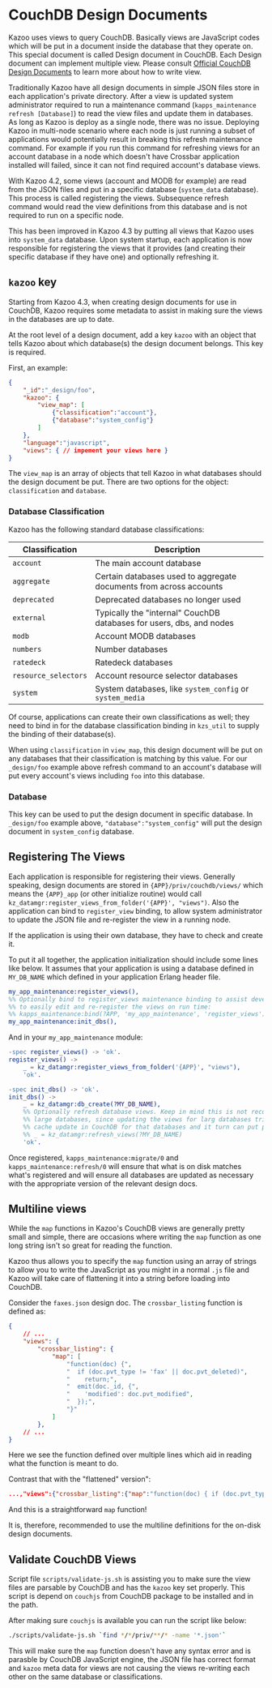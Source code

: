 # CouchDB Design Documents

Kazoo uses views to query CouchDB. Basically views are JavaScript codes which will be put in a document inside the database that they operate on. This special document is called Design document in CouchDB. Each Design document can implement multiple view. Please consult [Official CouchDB Design Documents](http://docs.couchdb.org/en/stable/ddocs/index.html) to learn more about how to write view.

Traditionally Kazoo have all design documents in simple JSON files store in each application's private directory. After a view is updated system administrator required to run a maintenance command (`kapps_maintenance refresh [Database]`) to read the view files and update them in databases. As long as Kazoo is deploy as a single node, there was no issue. Deploying Kazoo in multi-node scenario where each node is just running a subset of applications would potentially result in breaking this refresh maintenance command. For example if you run this command for refreshing views for an account database in a node which doesn't have Crossbar application installed will failed, since it can not find required account's database views.

With Kazoo 4.2, some views (account and MODB for example) are read from the JSON files and put in a specific database (`system_data` database). This process is called registering the views. Subsequence refresh command would read the view definitions from this database and is not required to run on a specific node.

This has been improved in Kazoo 4.3 by putting all views that Kazoo uses into `system_data` database. Upon system startup, each application is now responsible for registering the views that it provides (and creating their specific database if they have one) and optionally refreshing it.

## `kazoo` key

Starting from Kazoo 4.3, when creating design documents for use in CouchDB, Kazoo requires some metadata to assist in making sure the views in the databases are up to date.

At the root level of a design document, add a key `kazoo` with an object that tells Kazoo about which database(s) the design document belongs. This key is required.

First, an example:

```json
{
    "_id":"_design/foo",
    "kazoo": {
        "view_map": [
            {"classification":"account"},
            {"database":"system_config"}
        ]
    },
    "language":"javascript",
    "views": { // impement your views here }
}
```

The `view_map` is an array of objects that tell Kazoo in what databases should the design document be put. There are two options for the object: `classification` and `database`.

### Database Classification

Kazoo has the following standard database classifications:

Classification | Description
-------------- | -----------
`account` | The main account database
`aggregate` | Certain databases used to aggregate documents from across accounts
`deprecated` | Deprecated databases no longer used
`external` | Typically the "internal" CouchDB databases for users, dbs, and nodes
`modb` | Account MODB databases
`numbers` | Number databases
`ratedeck` | Ratedeck databases
`resource_selectors` | Account resource selector databases
`system` | System databases, like `system_config` or `system_media`

Of course, applications can create their own classifications as well; they need to bind in for the database classification binding in `kzs_util` to supply the binding of their database(s).

When using `classification` in `view_map`, this design document will be put on any databases that their classification is matching by this value. For our `_design/foo` example above refresh command to an account's database will put every account's views including `foo` into this database.

### Database

This key can be used to put the design document in specific database. In `_design/foo` example above, `"database":"system_config"` will put the design document in `system_config` database.

## Registering The Views

Each application is responsible for registering their views. Generally speaking, design documents are stored in `{APP}/priv/couchdb/views/` which means the `{APP}_app` (or other initialize routine) would call `kz_datamgr:register_views_from_folder('{APP}', "views")`. Also the application can bind to `register_view` binding, to allow system administrator to update the JSON file and re-register the view in a running node.

If the application is using their own database, they have to check and create it.

To put it all together, the application initialization should include some lines like below. It assumes that your application is using a database defined in `MY_DB_NAME` which defined in your application Erlang header file.

```erlang
my_app_maintenance:register_views(),
%% Optionally bind to register_views maintenance binding to assist developers
%% to easily edit and re-register the views on run time:
%% kapps_maintenance:bind(?APP, 'my_app_maintenance', 'register_views'),
my_app_maintenance:init_dbs(),
```

And in your `my_app_maintenance` module:

```erlang
-spec register_views() -> 'ok'.
register_views() ->
    _ = kz_datamgr:register_views_from_folder('{APP}', "views"),
    'ok'.

-spec init_dbs() -> 'ok'.
init_dbs() ->
    _ = kz_datamgr:db_create(?MY_DB_NAME),
    %% Optionally refresh database views. Keep in mind this is not recommended for
    %% large databases, since updating the views for larg databases triggers view
    %% cache update in CouchDB for that databases and it turn can put pressure on database.
    %% _ = kz_datamgr:refresh_views(?MY_DB_NAME)
    'ok'.
```

Once registered, `kapps_maintenance:migrate/0` and `kapps_maintenance:refresh/0` will ensure that what is on disk matches what's registered and will ensure all databases are updated as necessary with the appropriate version of the relevant design docs.

## Multiline views

While the `map` functions in Kazoo's CouchDB views are generally pretty small and simple, there are occasions where writing the `map` function as one long string isn't so great for reading the function.

Kazoo thus allows you to specify the `map` function using an array of strings to allow you to write the JavaScript as you might in a normal `.js` file and Kazoo will take care of flattening it into a string before loading into CouchDB.

Consider the `faxes.json` design doc. The `crossbar_listing` function is defined as:

```json
{
    // ...
    "views": {
        "crossbar_listing": {
            "map": [
                "function(doc) {",
                "  if (doc.pvt_type != 'fax' || doc.pvt_deleted)",
                "    return;",
                "  emit(doc._id, {",
                "    'modified': doc.pvt_modified",
                "  });",
                "}"
            ]
        },
    // ...
}
```

Here we see the function defined over multiple lines which aid in reading what the function is meant to do.

Contrast that with the "flattened" version":

```json
...,"views":{"crossbar_listing":{"map":"function(doc) { if (doc.pvt_type != 'fax' || doc.pvt_deleted) return; emit([doc.pvt_created, doc._id], {'id': doc._id, 'status': doc.pvt_job_status, 'to': doc.to_number, 'from': doc.from_number, 'created': doc.pvt_created}); }"},...
```

And this is a straightforward `map` function!

It is, therefore, recommended to use the multiline definitions for the on-disk design documents.

## Validate CouchDB Views

Script file `scripts/validate-js.sh` is assisting you to make sure the view files are parsable by CouchDB and has the `kazoo` key set properly. This script is depend on `couchjs` from CouchDB package to be installed and in the path.

After making sure `couchjs` is available you can run the script like below:

```bash
./scripts/validate-js.sh `find */*/priv/**/* -name '*.json'`
```

This will make sure the `map` function doesn't have any syntax error and is parasble by CouchDB JavaScript engine, the JSON file has correct format and `kazoo` meta data for views are not causing the views re-writing each other on the same database or classifications.
